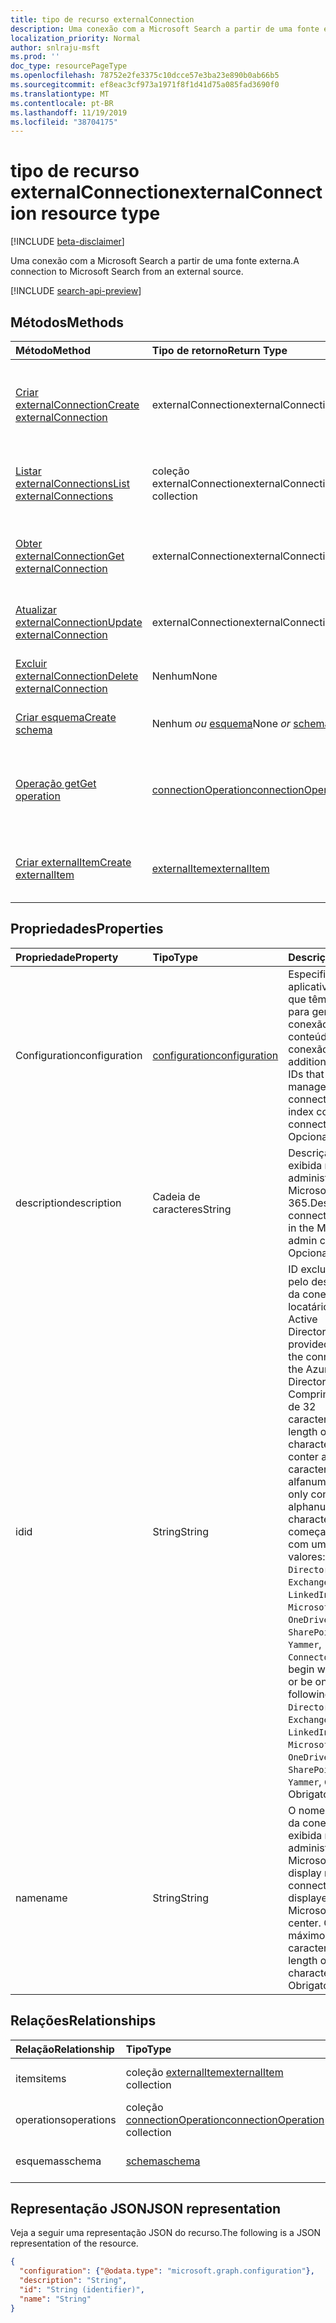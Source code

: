 ```yaml
---
title: tipo de recurso externalConnection
description: Uma conexão com a Microsoft Search a partir de uma fonte externa.
localization_priority: Normal
author: snlraju-msft
ms.prod: ''
doc_type: resourcePageType
ms.openlocfilehash: 78752e2fe3375c10dcce57e3ba23e890b0ab66b5
ms.sourcegitcommit: ef8eac3cf973a1971f8f1d41d75a085fad3690f0
ms.translationtype: MT
ms.contentlocale: pt-BR
ms.lasthandoff: 11/19/2019
ms.locfileid: "38704175"
---
```

# <a name="externalconnection-resource-type"></a><span data-ttu-id="64242-103">tipo de recurso externalConnection</span><span class="sxs-lookup"><span data-stu-id="64242-103">externalConnection resource type</span></span>

[!INCLUDE [beta-disclaimer](../../includes/beta-disclaimer.md)]

<span data-ttu-id="64242-104">Uma conexão com a Microsoft Search a partir de uma fonte externa.</span><span class="sxs-lookup"><span data-stu-id="64242-104">A connection to Microsoft Search from an external source.</span></span>

[!INCLUDE [search-api-preview](../../includes/search-api-preview-signup.md)]

## <a name="methods"></a><span data-ttu-id="64242-105">Métodos</span><span class="sxs-lookup"><span data-stu-id="64242-105">Methods</span></span>

| <span data-ttu-id="64242-106">Método</span><span class="sxs-lookup"><span data-stu-id="64242-106">Method</span></span>                                                           | <span data-ttu-id="64242-107">Tipo de retorno</span><span class="sxs-lookup"><span data-stu-id="64242-107">Return Type</span></span>                                   | <span data-ttu-id="64242-108">Descrição</span><span class="sxs-lookup"><span data-stu-id="64242-108">Description</span></span> |
|:-----------------------------------------------------------------|:----------------------------------------------|:--|
| [<span data-ttu-id="64242-109">Criar externalConnection</span><span class="sxs-lookup"><span data-stu-id="64242-109">Create externalConnection</span></span>](../api/external-post-connections.md) | <span data-ttu-id="64242-110">externalConnection</span><span class="sxs-lookup"><span data-stu-id="64242-110">externalConnection</span></span>                            | <span data-ttu-id="64242-111">Crie um novo externalConnection postando na coleção Connections.</span><span class="sxs-lookup"><span data-stu-id="64242-111">Create a new externalConnection by posting to the connections collection.</span></span> |
| [<span data-ttu-id="64242-112">Listar externalConnections</span><span class="sxs-lookup"><span data-stu-id="64242-112">List externalConnections</span></span>](../api/externalconnection-list.md)    | <span data-ttu-id="64242-113">coleção externalConnection</span><span class="sxs-lookup"><span data-stu-id="64242-113">externalConnection collection</span></span>                 | <span data-ttu-id="64242-114">Obtenha uma coleção de objetos externalConnection.</span><span class="sxs-lookup"><span data-stu-id="64242-114">Get a externalConnection object collection.</span></span> |
| [<span data-ttu-id="64242-115">Obter externalConnection</span><span class="sxs-lookup"><span data-stu-id="64242-115">Get externalConnection</span></span>](../api/externalconnection-get.md)       | <span data-ttu-id="64242-116">externalConnection</span><span class="sxs-lookup"><span data-stu-id="64242-116">externalConnection</span></span>                            | <span data-ttu-id="64242-117">Ler propriedades e relações de um objeto externalConnection.</span><span class="sxs-lookup"><span data-stu-id="64242-117">Read properties and relationships of a externalConnection object.</span></span> |
| [<span data-ttu-id="64242-118">Atualizar externalConnection</span><span class="sxs-lookup"><span data-stu-id="64242-118">Update externalConnection</span></span>](../api/externalconnection-update.md) | <span data-ttu-id="64242-119">externalConnection</span><span class="sxs-lookup"><span data-stu-id="64242-119">externalConnection</span></span>                            | <span data-ttu-id="64242-120">Atualizar um objeto externalConnection.</span><span class="sxs-lookup"><span data-stu-id="64242-120">Update a externalConnection object.</span></span> |
| [<span data-ttu-id="64242-121">Excluir externalConnection</span><span class="sxs-lookup"><span data-stu-id="64242-121">Delete externalConnection</span></span>](../api/externalconnection-delete.md) | <span data-ttu-id="64242-122">Nenhum</span><span class="sxs-lookup"><span data-stu-id="64242-122">None</span></span>                                          | <span data-ttu-id="64242-123">Excluir um objeto externalConnection.</span><span class="sxs-lookup"><span data-stu-id="64242-123">Delete a externalConnection object.</span></span> |
| [<span data-ttu-id="64242-124">Criar esquema</span><span class="sxs-lookup"><span data-stu-id="64242-124">Create schema</span></span>](../api/externalconnection-post-schema.md)        | <span data-ttu-id="64242-125">Nenhum *ou* [esquema](schema.md)</span><span class="sxs-lookup"><span data-stu-id="64242-125">None *or* [schema](schema.md)</span></span>                 | <span data-ttu-id="64242-126">Registrar o esquema de conexão.</span><span class="sxs-lookup"><span data-stu-id="64242-126">Register connection schema.</span></span> |
| [<span data-ttu-id="64242-127">Operação get</span><span class="sxs-lookup"><span data-stu-id="64242-127">Get operation</span></span>](../api/connectionoperation-get.md)               | [<span data-ttu-id="64242-128">connectionOperation</span><span class="sxs-lookup"><span data-stu-id="64242-128">connectionOperation</span></span>](connectionoperation.md) | <span data-ttu-id="64242-129">Obter o status de uma solicitação assíncrona para criar o esquema de conexão.</span><span class="sxs-lookup"><span data-stu-id="64242-129">Get the status of an asynchronous request to create the connection schema.</span></span> |
| [<span data-ttu-id="64242-130">Criar externalItem</span><span class="sxs-lookup"><span data-stu-id="64242-130">Create externalItem</span></span>](../api/externalconnection-put-items.md)    | [<span data-ttu-id="64242-131">externalItem</span><span class="sxs-lookup"><span data-stu-id="64242-131">externalItem</span></span>](externalitem.md)               | <span data-ttu-id="64242-132">Criar um novo externalItem postando na coleção Items.</span><span class="sxs-lookup"><span data-stu-id="64242-132">Create a new externalItem by posting to the items collection.</span></span> |

## <a name="properties"></a><span data-ttu-id="64242-133">Propriedades</span><span class="sxs-lookup"><span data-stu-id="64242-133">Properties</span></span>

| <span data-ttu-id="64242-134">Propriedade</span><span class="sxs-lookup"><span data-stu-id="64242-134">Property</span></span>      | <span data-ttu-id="64242-135">Tipo</span><span class="sxs-lookup"><span data-stu-id="64242-135">Type</span></span>                              | <span data-ttu-id="64242-136">Descrição</span><span class="sxs-lookup"><span data-stu-id="64242-136">Description</span></span> |
|:--------------|:----------------------------------|:------------|
| <span data-ttu-id="64242-137">Configuration</span><span class="sxs-lookup"><span data-stu-id="64242-137">configuration</span></span> | [<span data-ttu-id="64242-138">configuration</span><span class="sxs-lookup"><span data-stu-id="64242-138">configuration</span></span>](configuration.md) | <span data-ttu-id="64242-139">Especifica IDs de aplicativo adicionais que têm permissão para gerenciar a conexão e indexar o conteúdo na conexão.</span><span class="sxs-lookup"><span data-stu-id="64242-139">Specifies additional application IDs that are allowed to manage the connection and to index content in the connection.</span></span> <span data-ttu-id="64242-140">Opcional.</span><span class="sxs-lookup"><span data-stu-id="64242-140">Optional.</span></span> |
| <span data-ttu-id="64242-141">description</span><span class="sxs-lookup"><span data-stu-id="64242-141">description</span></span>   | <span data-ttu-id="64242-142">Cadeia de caracteres</span><span class="sxs-lookup"><span data-stu-id="64242-142">String</span></span>                            | <span data-ttu-id="64242-143">Descrição da conexão exibida no centro de administração do Microsoft 365.</span><span class="sxs-lookup"><span data-stu-id="64242-143">Description of the connection displayed in the Microsoft 365 admin center.</span></span> <span data-ttu-id="64242-144">Opcional.</span><span class="sxs-lookup"><span data-stu-id="64242-144">Optional.</span></span> |
| <span data-ttu-id="64242-145">id</span><span class="sxs-lookup"><span data-stu-id="64242-145">id</span></span>            | <span data-ttu-id="64242-146">String</span><span class="sxs-lookup"><span data-stu-id="64242-146">String</span></span>                            | <span data-ttu-id="64242-147">ID exclusiva fornecida pelo desenvolvedor da conexão dentro do locatário do Azure Active Directory.</span><span class="sxs-lookup"><span data-stu-id="64242-147">Developer-provided unique ID of the connection within the Azure Active Directory tenant.</span></span> <span data-ttu-id="64242-148">Comprimento máximo de 32 caracteres.</span><span class="sxs-lookup"><span data-stu-id="64242-148">Maximum length of 32 characters.</span></span> <span data-ttu-id="64242-149">Deve conter apenas caracteres alfanuméricos.</span><span class="sxs-lookup"><span data-stu-id="64242-149">Must only contain alphanumeric characters.</span></span> <span data-ttu-id="64242-150">Não pode começar `Microsoft` com um dos seguintes valores: `None` `Directory`,, `Exchange`, `ExchangeArchive`, `LinkedIn`, `Mailbox`, `MicrosoftSearch`, `OneDriveBusiness`, `SharePoint`, `Teams`,,, `Yammer`, `Connectors`,,,,,,,.</span><span class="sxs-lookup"><span data-stu-id="64242-150">Cannot begin with `Microsoft` or be one of the following values: `None`, `Directory`, `Exchange`, `ExchangeArchive`, `LinkedIn`, `Mailbox`, `MicrosoftSearch`, `OneDriveBusiness`, `SharePoint`, `Teams`, `Yammer`, `Connectors`.</span></span> <span data-ttu-id="64242-151">Obrigatório.</span><span class="sxs-lookup"><span data-stu-id="64242-151">Required.</span></span> |
| <span data-ttu-id="64242-152">name</span><span class="sxs-lookup"><span data-stu-id="64242-152">name</span></span>          | <span data-ttu-id="64242-153">String</span><span class="sxs-lookup"><span data-stu-id="64242-153">String</span></span>                            | <span data-ttu-id="64242-154">O nome de exibição da conexão a ser exibida no centro de administração do Microsoft 365.</span><span class="sxs-lookup"><span data-stu-id="64242-154">The display name of the connection to be displayed in the Microsoft 365 admin center.</span></span> <span data-ttu-id="64242-155">Comprimento máximo de 128 caracteres.</span><span class="sxs-lookup"><span data-stu-id="64242-155">Maximum length of 128 characters.</span></span> <span data-ttu-id="64242-156">Obrigatório.</span><span class="sxs-lookup"><span data-stu-id="64242-156">Required.</span></span> |

## <a name="relationships"></a><span data-ttu-id="64242-157">Relações</span><span class="sxs-lookup"><span data-stu-id="64242-157">Relationships</span></span>

| <span data-ttu-id="64242-158">Relação</span><span class="sxs-lookup"><span data-stu-id="64242-158">Relationship</span></span> | <span data-ttu-id="64242-159">Tipo</span><span class="sxs-lookup"><span data-stu-id="64242-159">Type</span></span>                                                     | <span data-ttu-id="64242-160">Descrição</span><span class="sxs-lookup"><span data-stu-id="64242-160">Description</span></span> |
|:-------------|:---------------------------------------------------------|:---|
| <span data-ttu-id="64242-161">items</span><span class="sxs-lookup"><span data-stu-id="64242-161">items</span></span>        | <span data-ttu-id="64242-162">coleção [externalItem](externalitem.md)</span><span class="sxs-lookup"><span data-stu-id="64242-162">[externalItem](externalitem.md) collection</span></span>               | <span data-ttu-id="64242-p105">Somente leitura. Anulável.</span><span class="sxs-lookup"><span data-stu-id="64242-p105">Read-only. Nullable.</span></span> |
| <span data-ttu-id="64242-165">operations</span><span class="sxs-lookup"><span data-stu-id="64242-165">operations</span></span>   | <span data-ttu-id="64242-166">coleção [connectionOperation](connectionoperation.md)</span><span class="sxs-lookup"><span data-stu-id="64242-166">[connectionOperation](connectionoperation.md) collection</span></span> | <span data-ttu-id="64242-167">Somente leitura.</span><span class="sxs-lookup"><span data-stu-id="64242-167">Read-only.</span></span> <span data-ttu-id="64242-168">Anulável.</span><span class="sxs-lookup"><span data-stu-id="64242-168">Nullable.</span></span> |
| <span data-ttu-id="64242-169">esquemas</span><span class="sxs-lookup"><span data-stu-id="64242-169">schema</span></span>       | [<span data-ttu-id="64242-170">schema</span><span class="sxs-lookup"><span data-stu-id="64242-170">schema</span></span>](schema.md)                                      | <span data-ttu-id="64242-p107">Somente leitura. Anulável.</span><span class="sxs-lookup"><span data-stu-id="64242-p107">Read-only. Nullable.</span></span> |

## <a name="json-representation"></a><span data-ttu-id="64242-173">Representação JSON</span><span class="sxs-lookup"><span data-stu-id="64242-173">JSON representation</span></span>

<span data-ttu-id="64242-174">Veja a seguir uma representação JSON do recurso.</span><span class="sxs-lookup"><span data-stu-id="64242-174">The following is a JSON representation of the resource.</span></span>

<!-- {
  "blockType": "resource",
  "optionalProperties": [

  ],
  "@odata.type": "microsoft.graph.externalConnection",
  "baseType": "",
  "keyProperty": "id"
}-->

```json
{
  "configuration": {"@odata.type": "microsoft.graph.configuration"},
  "description": "String",
  "id": "String (identifier)",
  "name": "String"
}
```

<!-- uuid: 16cd6b66-4b1a-43a1-adaf-3a886856ed98
2019-02-04 14:57:30 UTC -->
<!-- {
  "type": "#page.annotation",
  "description": "connection resource",
  "keywords": "",
  "section": "documentation",
  "tocPath": ""
}-->
